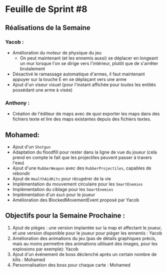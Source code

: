 # Feuille de Sprint #8

## Réalisations de la Semaine

### Yacob :
- Amélioration du moteur de physique du jeu
    - On peut maintenant (et les ennemis aussi) se déplacer en longeant un mur
      lorsque l'on se dirige vers l'intérieur, plutôt que de s'arrêter brutalement
- Désactivé le ramassage automatique d'armes, il faut maintenant appuyer sur la
  touche E en se déplaçant vers une arme
- Ajout d'un viseur visuel (pour l'instant affichée pour _toutes_ les entités
  possédant une arme à visée)

### Anthony :
- Création de l'éditeur de maps avec de quoi exporter les maps dans des fichiers
  texte et lire des maps existantes depuis des fichiers textes.

## Mohamed:
- Ajout d'un `Shotgun`
- Adaptation du floodfill pour rester dans la ligne de vue du joueur (cela prend
  en compte le fait que les projectiles peuvent passer à travers l'eau)
- Ajout d'une `RubberWeapon` avec des `RubberProjectiles`, capables de rebondir
- Ajout de `HealthAidKits` pour récupérer de la vie
- Implémentation du mouvement circulaire pour les `SmartEnemies`
- Implémentation du ciblage pour les `SmartEnemies`
- Implémentation d'un `dash` pour le joueur
- Amélioration des BlockedMovementEvent proposé par Yacob


## Objectifs pour la Semaine Prochaine :

1. Ajout de pièges : une version implantée sur la map et affectant le joueur,
   et une version disponible pour le joueur pour piéger les ennemis : Yacob
2. Amélioration des animations du jeu (pas de détails graphiques précis,
   mais au moins permettre des animations utilisant des images, pour les
   explosions par exemple): Yacob
3. Ajout d'un événement de boss déclenché après un certain nombre de kills : Mohamed
4. Personnalisation des boss pour chaque carte : Mohamed
